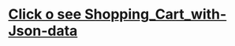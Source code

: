 # [Click o see Shopping_Cart_with-Json-data]( https://madhumita-mondal.github.io/Shopping_Cart_with-Json-data/)
